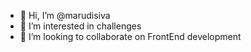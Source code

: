 - 👋 Hi, I’m @marudisiva
- 👀 I’m interested in challenges
- 💞️ I’m looking to collaborate on FrontEnd development


<!---
marudisiva/marudisiva is a ✨ special ✨ repository because its `README.md` (this file) appears on your GitHub profile.
You can click the Preview link to take a look at your changes.
--->
